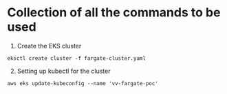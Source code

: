 # Collection of all the commands to be used

1. Create the EKS cluster
```
eksctl create cluster -f fargate-cluster.yaml
```

2. Setting up kubectl for the cluster
```
aws eks update-kubeconfig --name 'vv-fargate-poc'
```